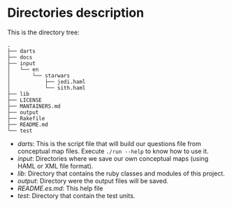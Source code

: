 **Directories description**
===========================

This is the directory tree:

```
.
├── darts
├── docs
├── input
│   └── en
│       └── starwars
│           ├── jedi.haml
│           └── sith.haml
├── lib
├── LICENSE
├── MANTAINERS.md
├── output
├── Rakefile
├── README.md
└── test
```

* *darts*: This is the script file that will build our questions file 
from conceptual map files. Execute `./run --help` to know how to use it.
* *input*: Directories where we save our own conceptual maps (using HAML or XML file format).
* *lib*: Directory that contains the ruby classes and modules of this project.
* *output*: Directory were the output files will be saved.
* *README.es.md*: This help file
* *test*: Directory that contain the test units.

